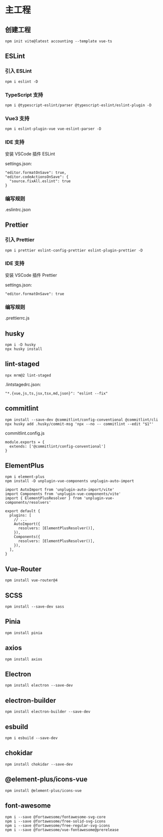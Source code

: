 # 主工程

## 创建工程

```
npm init vite@latest accounting --template vue-ts
```

## ESLint

### 引入 ESLint

```
npm i eslint -D
```

### TypeScript 支持

```
npm i @typescript-eslint/parser @typescript-eslint/eslint-plugin -D
```

### Vue3 支持

```
npm i eslint-plugin-vue vue-eslint-parser -D
```

### IDE 支持

安装 VSCode 插件 ESLint

settings.json:

```
"editor.formatOnSave": true,
"editor.codeActionsOnSave": {
  "source.fixAll.eslint": true
}
```

### 编写规则

.eslintrc.json

## Prettier

### 引入 Prettier

```
npm i prettier eslint-config-prettier eslint-plugin-prettier -D
```

### IDE 支持

安装 VSCode 插件 Prettier

settings.json:

```
"editor.formatOnSave": true
```

### 编写规则

.prettierrc.js

## husky

```
npm i -D husky
npx husky install
```

## lint-staged

```
npx mrm@2 lint-staged
```

.lintstagedrc.json:

```
"*.{vue,js,ts,jsx,tsx,md,json}": "eslint --fix"
```

## commitlint

```
npm install --save-dev @commitlint/config-conventional @commitlint/cli
npx husky add .husky/commit-msg 'npx --no -- commitlint --edit "$1"'
```

commitlint.config.js

```
module.exports = {
  extends: ['@commitlint/config-conventional']
}
```

## ElementPlus

```
npm i element-plus
npm install -D unplugin-vue-components unplugin-auto-import

import AutoImport from 'unplugin-auto-import/vite'
import Components from 'unplugin-vue-components/vite'
import { ElementPlusResolver } from 'unplugin-vue-components/resolvers'

export default {
  plugins: [
    // ...
    AutoImport({
      resolvers: [ElementPlusResolver()],
    }),
    Components({
      resolvers: [ElementPlusResolver()],
    }),
  ],
}
```

## Vue-Router

```
npm install vue-router@4
```

## SCSS

```
npm install --save-dev sass
```

## Pinia

```
npm install pinia
```

## axios

```
npm install axios
```

## Electron

```
npm install electron --save-dev
```

## electron-builder

```
npm install electron-builder --save-dev
```

## esbuild

```
npm i esbuild --save-dev
```

## chokidar

```
npm install chokidar --save-dev
```

## @element-plus/icons-vue

```
npm install @element-plus/icons-vue
```

## font-awesome

```
npm i --save @fortawesome/fontawesome-svg-core
npm i --save @fortawesome/free-solid-svg-icons
npm i --save @fortawesome/free-regular-svg-icons
npm i --save @fortawesome/vue-fontawesome@prerelease
```

